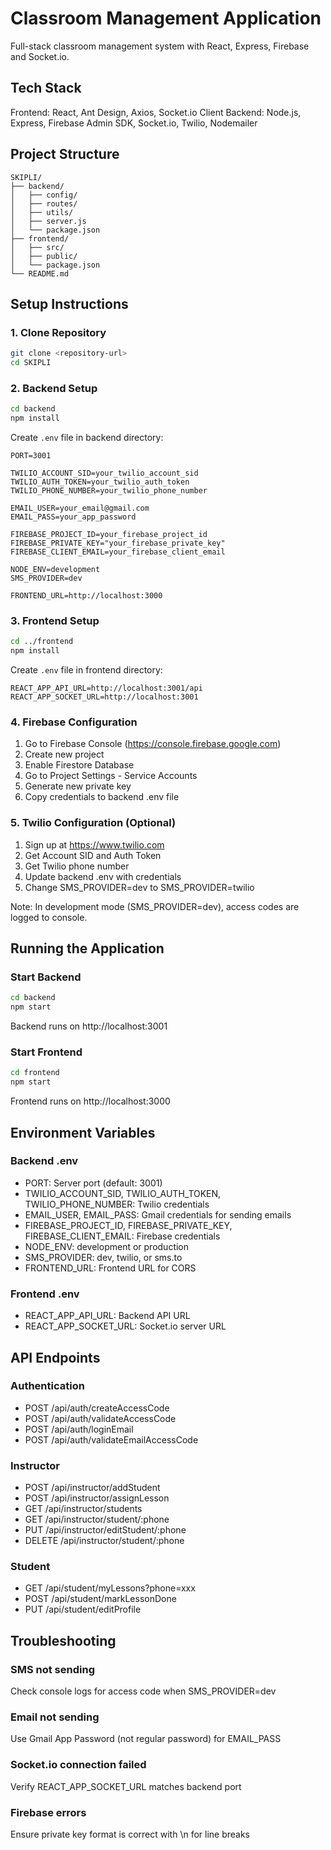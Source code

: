 # Classroom Management Application

Full-stack classroom management system with React, Express, Firebase and Socket.io.

## Tech Stack

Frontend: React, Ant Design, Axios, Socket.io Client
Backend: Node.js, Express, Firebase Admin SDK, Socket.io, Twilio, Nodemailer

## Project Structure

```
SKIPLI/
├── backend/
│   ├── config/
│   ├── routes/
│   ├── utils/
│   ├── server.js
│   └── package.json
├── frontend/
│   ├── src/
│   ├── public/
│   └── package.json
└── README.md
```

## Setup Instructions

### 1. Clone Repository

```bash
git clone <repository-url>
cd SKIPLI
```

### 2. Backend Setup

```bash
cd backend
npm install
```

Create `.env` file in backend directory:

```env
PORT=3001

TWILIO_ACCOUNT_SID=your_twilio_account_sid
TWILIO_AUTH_TOKEN=your_twilio_auth_token
TWILIO_PHONE_NUMBER=your_twilio_phone_number

EMAIL_USER=your_email@gmail.com
EMAIL_PASS=your_app_password

FIREBASE_PROJECT_ID=your_firebase_project_id
FIREBASE_PRIVATE_KEY="your_firebase_private_key"
FIREBASE_CLIENT_EMAIL=your_firebase_client_email

NODE_ENV=development
SMS_PROVIDER=dev

FRONTEND_URL=http://localhost:3000
```

### 3. Frontend Setup

```bash
cd ../frontend
npm install
```

Create `.env` file in frontend directory:

```env
REACT_APP_API_URL=http://localhost:3001/api
REACT_APP_SOCKET_URL=http://localhost:3001
```

### 4. Firebase Configuration

1. Go to Firebase Console (https://console.firebase.google.com)
2. Create new project
3. Enable Firestore Database
4. Go to Project Settings - Service Accounts
5. Generate new private key
6. Copy credentials to backend .env file

### 5. Twilio Configuration (Optional)

1. Sign up at https://www.twilio.com
2. Get Account SID and Auth Token
3. Get Twilio phone number
4. Update backend .env with credentials
5. Change SMS_PROVIDER=dev to SMS_PROVIDER=twilio

Note: In development mode (SMS_PROVIDER=dev), access codes are logged to console.

## Running the Application

### Start Backend

```bash
cd backend
npm start
```

Backend runs on http://localhost:3001

### Start Frontend

```bash
cd frontend
npm start
```

Frontend runs on http://localhost:3000

## Environment Variables

### Backend .env
- PORT: Server port (default: 3001)
- TWILIO_ACCOUNT_SID, TWILIO_AUTH_TOKEN, TWILIO_PHONE_NUMBER: Twilio credentials
- EMAIL_USER, EMAIL_PASS: Gmail credentials for sending emails
- FIREBASE_PROJECT_ID, FIREBASE_PRIVATE_KEY, FIREBASE_CLIENT_EMAIL: Firebase credentials
- NODE_ENV: development or production
- SMS_PROVIDER: dev, twilio, or sms.to
- FRONTEND_URL: Frontend URL for CORS

### Frontend .env
- REACT_APP_API_URL: Backend API URL
- REACT_APP_SOCKET_URL: Socket.io server URL

## API Endpoints

### Authentication
- POST /api/auth/createAccessCode
- POST /api/auth/validateAccessCode
- POST /api/auth/loginEmail
- POST /api/auth/validateEmailAccessCode

### Instructor
- POST /api/instructor/addStudent
- POST /api/instructor/assignLesson
- GET /api/instructor/students
- GET /api/instructor/student/:phone
- PUT /api/instructor/editStudent/:phone
- DELETE /api/instructor/student/:phone

### Student
- GET /api/student/myLessons?phone=xxx
- POST /api/student/markLessonDone
- PUT /api/student/editProfile

## Troubleshooting

### SMS not sending
Check console logs for access code when SMS_PROVIDER=dev

### Email not sending
Use Gmail App Password (not regular password) for EMAIL_PASS

### Socket.io connection failed
Verify REACT_APP_SOCKET_URL matches backend port

### Firebase errors
Ensure private key format is correct with \n for line breaks